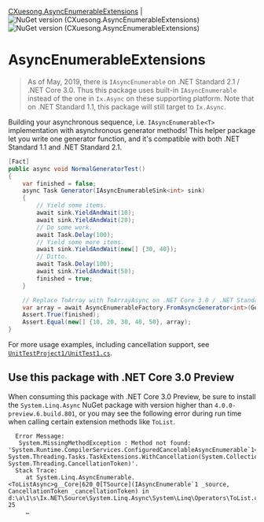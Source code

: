 [CXuesong.AsyncEnumerableExtensions](https://www.nuget.org/packages/CXuesong.AsyncEnumerableExtensions) | ![NuGet version (CXuesong.AsyncEnumerableExtensions)](https://img.shields.io/nuget/vpre/CXuesong.AsyncEnumerableExtensions.svg?style=flat-square) ![NuGet version (CXuesong.AsyncEnumerableExtensions)](https://img.shields.io/nuget/dt/CXuesong.AsyncEnumerableExtensions.svg?style=flat-square)

# AsyncEnumerableExtensions

>   As of May, 2019, there is `IAsyncEnumerable` on .NET Standard 2.1 / .NET Core 3.0. Thus this package uses built-in `IAsyncEnumerable` instead of the one in `Ix.Async` on these supporting platform. Note that on .NET Standard 1.1, this package will still target to `Ix.Async`.

Building your asynchronous sequence, i.e. `IAsyncEnumerable<T>` implementation with asynchronous generator methods! This helper package let you write one generator function, and it's compatible with both .NET Standard 1.1 and .NET Standard 2.1.

```c#
[Fact]
public async void NormalGeneratorTest()
{
    var finished = false;
    async Task Generator(IAsyncEnumerableSink<int> sink)
    {
        // Yield some items.
        await sink.YieldAndWait(10);
        await sink.YieldAndWait(20);
        // Do some work.
        await Task.Delay(100);
        // Yield some more items.
        await sink.YieldAndWait(new[] {30, 40});
        // Ditto.
        await Task.Delay(100);
        await sink.YieldAndWait(50);
        finished = true;
    }

    // Replace ToArray with ToArrayAsync on .NET Core 3.0 / .NET Standard 2.1
    var array = await AsyncEnumerableFactory.FromAsyncGenerator<int>(Generator).ToArray();
    Assert.True(finished);
    Assert.Equal(new[] {10, 20, 30, 40, 50}, array);
}
```

For more usage examples, including cancellation support, see [`UnitTestProject1/UnitTest1.cs`](UnitTestProject1/UnitTest1.cs).

## Use this package with .NET Core 3.0 Preview

When consuming this package with .NET Core 3.0 Preview, be sure to install the `System.Linq.Async` NuGet package with version higher than `4.0.0-preview.6.build.801`, or you may see the following error during run time when calling certain extension methods like `ToList`.

```
  Error Message:
   System.MissingMethodException : Method not found: 'System.Runtime.CompilerServices.ConfiguredCancelableAsyncEnumerable`1<System.__Canon> System.Threading.Tasks.TaskExtensions.WithCancellation(System.Collections.Generic.IAsyncEnumerable`1<System.__Canon>, System.Threading.CancellationToken)'.
  Stack Trace:
     at System.Linq.AsyncEnumerable.<ToListAsync>g__Core|620_0[TSource](IAsyncEnumerable`1 _source, CancellationToken _cancellationToken) in d:\a\1\s\Ix.NET\Source\System.Linq.Async\System\Linq\Operators\ToList.cs:line 25
     …
```

